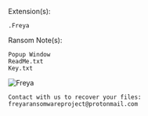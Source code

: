 Extension(s): 
```
.Freya
```
Ransom Note(s): 
```
Popup Window
ReadMe.txt
Key.txt
```
![Freya](https://github.com/user-attachments/assets/74dd27a9-ffd0-4d0c-8c41-80d53963f8b9)
```
Contact with us to recover your files:
freyaransomwareproject@protonmail.com
```
